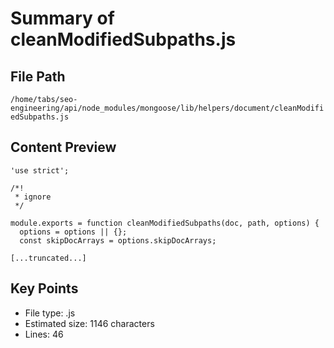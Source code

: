 # Summary of cleanModifiedSubpaths.js
  
## File Path
`/home/tabs/seo-engineering/api/node_modules/mongoose/lib/helpers/document/cleanModifiedSubpaths.js`

## Content Preview
```
'use strict';

/*!
 * ignore
 */

module.exports = function cleanModifiedSubpaths(doc, path, options) {
  options = options || {};
  const skipDocArrays = options.skipDocArrays;

[...truncated...]
```

## Key Points
- File type: .js
- Estimated size: 1146 characters
- Lines: 46
